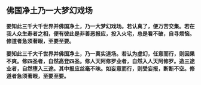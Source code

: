 ## 佛国净土乃一大梦幻戏场

__要知此三千大千世界并佛国净土，乃一大梦幻戏场。若认真了，便万苦交集。若在我人众生寿者之相，便有彼此是非善恶报应，投入火宅，总是看不破，自寻烦恼。修道者急须著眼，至要至要。__

 __要知此三千大千世界并佛国净土，乃一真实道场。若认为虚幻，任意而行，则因果不爽。修四圣者，自然高登四圣。修人天阿修罗业者，自然入人天阿修罗。造三途业者，自然堕入三途。其中报应丝毫不昧。如妄意而行，则受妄报，断断不空。修道者急须著眼，至要至要。__
 